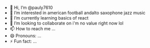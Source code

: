 - 👋 Hi, I’m @pauly7610
- 👀 I’m interested in american football andalto saxophone jazz music
- 🌱 I’m currently learning basics of react
- 💞️ I’m looking to collaborate on i'm no value right now lol
- 📫 How to reach me ...
- 😄 Pronouns: ...
- ⚡ Fun fact: ...

<!---
pauly7610/pauly7610 is a ✨ special ✨ repository because its `README.md` (this file) appears on your GitHub profile.
You can click the Preview link to take a look at your changes.
--->
